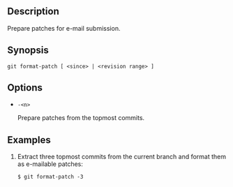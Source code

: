## Description

Prepare patches for e-mail submission.

## Synopsis

`git format-patch [ <since> | <revision range> ]`

## Options

- `-<n>`

    Prepare patches from the topmost <n> commits.

## Examples

1. Extract three topmost commits from the current branch and format them as e-mailable patches:

    ```
    $ git format-patch -3
    ```
